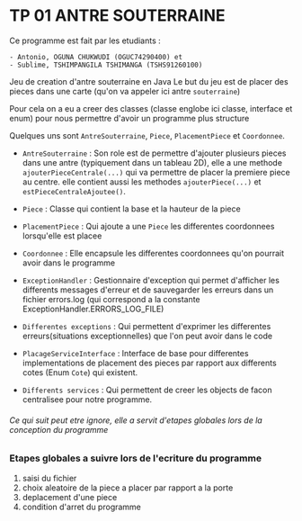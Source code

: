 # TP 01 ANTRE SOUTERRAINE
Ce programme est fait par les etudiants :  

    - Antonio, OGUNA CHUKWUDI (OGUC74290400) et
    - Sublime, TSHIMPANGILA TSHIMANGA (TSHS91260100)

Jeu de creation d'antre souterraine en Java
Le but du jeu est de placer des pieces dans une 
carte (qu'on va appeler ici antre `souterraine`)

Pour cela on a eu a creer des classes (classe englobe ici classe, interface et enum) pour nous permettre d'avoir un programme plus structure

Quelques uns sont `AntreSouterraine`, `Piece`, `PlacementPiece` et `Coordonnee`.
    
- `AntreSouterraine` : Son role est de permettre d'ajouter plusieurs pieces dans une antre (typiquement dans un tableau 2D), elle a une methode `ajouterPieceCentrale(...)` qui va permettre de placer la premiere piece au centre. elle contient aussi les methodes `ajouterPiece(...)` et `estPieceCentraleAjoutee()`.

- `Piece` : Classe qui contient la base et la hauteur de la piece

- `PlacementPiece` : Qui ajoute a une `Piece` les differentes coordonnees lorsqu'elle est placee

- `Coordonnee` : Elle encapsule les differentes coordonnees qu'on pourrait avoir dans le programme

- `ExceptionHandler` : Gestionnaire d'exception qui permet d'afficher les differents
messages d'erreur et de sauvegarder les erreurs dans un fichier errors.log (qui correspond a la constante ExceptionHandler.ERRORS_LOG_FILE)

- `Differentes exceptions` : Qui permettent d'exprimer les differentes erreurs(situations exceptionnelles) que l'on peut avoir dans le code

- `PlacageServiceInterface` : Interface de base pour differentes implementations de placement des pieces par rapport aux differents cotes (Enum `Cote`) qui existent.

- `Differents services` : Qui permettent de creer les objects de facon centralisee pour notre programme. 


###### Ce qui suit peut etre ignore, elle a servit d'etapes globales lors de la conception du programme

### Etapes globales a suivre lors de l'ecriture du programme
1) saisi du fichier
2) choix aleatoire de la piece a placer par rapport a la porte
3) deplacement d'une piece
4) condition d'arret du programme